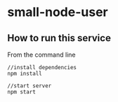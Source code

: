# small-node-user
## How to run this service

From the command line

```cli
//install dependencies
npm install

//start server
npm start
```
